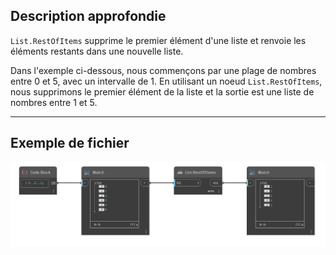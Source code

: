 ## Description approfondie
`List.RestOfItems` supprime le premier élément d'une liste et renvoie les éléments restants dans une nouvelle liste.

Dans l'exemple ci-dessous, nous commençons par une plage de nombres entre 0 et 5, avec un intervalle de 1. En utilisant un noeud `List.RestOfItems`, nous supprimons le premier élément de la liste et la sortie est une liste de nombres entre 1 et 5.
___
## Exemple de fichier

![List.RestOfItems](./DSCore.List.RestOfItems_img.jpg)
